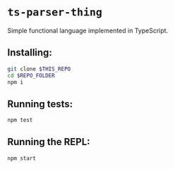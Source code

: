 # `ts-parser-thing`

Simple functional language implemented in TypeScript.

## Installing:
```bash
git clone $THIS_REPO
cd $REPO_FOLDER
npm i
```

## Running tests:
```bash
npm test
```

## Running the REPL:
```bash
npm start
```
